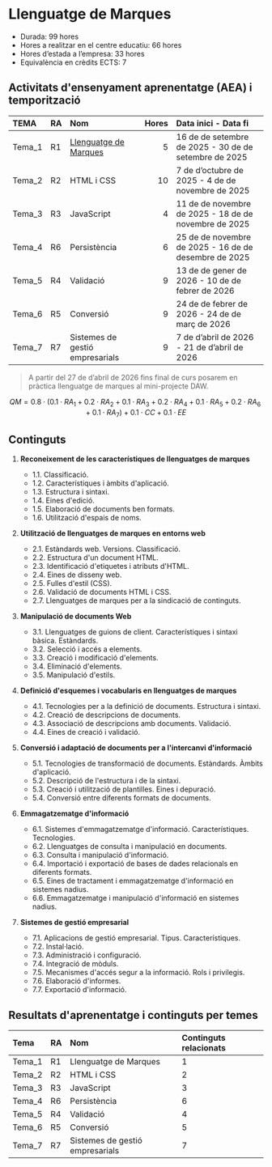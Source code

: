 # Llenguatge de Marques

* Durada: 99 hores
* Hores a realitzar en el centre educatiu: 66 hores
* Hores d’estada a l’empresa: 33 hores
* Equivalència en crèdits ECTS: 7


## Activitats d'ensenyament aprenentatge (AEA) i temporització

| TEMA   | RA   | Nom                             |   Hores | Data inici - Data fi                                  |
|:-------|:-----|:--------------------------------|--------:|:------------------------------------------------------|
| Tema_1 | R1   | [Llenguatge de Marques](./TEMA_1/)           |       5 | 16 de de setembre de 2025 - 30 de de setembre de 2025 |
| Tema_2 | R2   | HTML i CSS                      |      10 | 7 de d’octubre de 2025 - 4 de de novembre de 2025     |
| Tema_3 | R3   | JavaScript                      |       4 | 11 de de novembre de 2025 - 18 de de novembre de 2025 |
| Tema_4 | R6   | Persistència                    |       6 | 25 de de novembre de 2025 - 16 de de desembre de 2025 |
| Tema_5 | R4   | Validació                       |       9 | 13 de de gener de 2026 - 10 de de febrer de 2026      |
| Tema_6 | R5   | Conversió                       |       9 | 24 de de febrer de 2026 - 24 de de març de 2026       |
| Tema_7 | R7   | Sistemes de gestió empresarials |       9 | 7 de d’abril de 2026 - 21 de d’abril de 2026          |

>A partir del 27 de d’abril de 2026 fins final de curs posarem en pràctica llenguatge de marques al mini-projecte DAW.

```math
QM = 0.8 \cdot (0.1 \cdot RA_1 + 0.2 \cdot RA_2 + 0.1 \cdot RA_3 + 0.2 \cdot RA_4 + 0.1 \cdot RA_5 + 0.2 \cdot RA_6 + 0.1 \cdot RA_7) + 0.1 \cdot CC + 0.1 \cdot EE
```

## Continguts


1. **Reconeixement de les característiques de llenguatges de marques**
   * 1.1. Classificació.
   * 1.2. Característiques i àmbits d'aplicació.
   * 1.3. Estructura i sintaxi.
   * 1.4. Eines d'edició.
   * 1.5. Elaboració de documents ben formats.
   * 1.6. Utilització d'espais de noms.

2. **Utilització de llenguatges de marques en entorns web**
   * 2.1. Estàndards web. Versions. Classificació.
   * 2.2. Estructura d'un document HTML.
   * 2.3. Identificació d'etiquetes i atributs d'HTML.
   * 2.4. Eines de disseny web.
   * 2.5. Fulles d'estil (CSS).
   * 2.6. Validació de documents HTML i CSS.
   * 2.7. Llenguatges de marques per a la sindicació de continguts.

3. **Manipulació de documents Web**
   * 3.1. Llenguatges de guions de client. Característiques i sintaxi bàsica. Estàndards.
   * 3.2. Selecció i accés a elements.
   * 3.3. Creació i modificació d'elements.
   * 3.4. Eliminació d'elements.
   * 3.5. Manipulació d'estils.

4. **Definició d'esquemes i vocabularis en llenguatges de marques**
   * 4.1. Tecnologies per a la definició de documents. Estructura i sintaxi.
   * 4.2. Creació de descripcions de documents.
   * 4.3. Associació de descripcions amb documents. Validació.
   * 4.4. Eines de creació i validació.

5. **Conversió i adaptació de documents per a l'intercanvi d'informació**
   * 5.1. Tecnologies de transformació de documents. Estàndards. Àmbits d'aplicació.
   * 5.2. Descripció de l'estructura i de la sintaxi.
   * 5.3. Creació i utilització de plantilles. Eines i depuració.
   * 5.4. Conversió entre diferents formats de documents.

6. **Emmagatzematge d'informació**
   * 6.1. Sistemes d'emmagatzematge d'informació. Característiques. Tecnologies.
   * 6.2. Llenguatges de consulta i manipulació en documents.
   * 6.3. Consulta i manipulació d'informació.
   * 6.4. Importació i exportació de bases de dades relacionals en diferents formats.
   * 6.5. Eines de tractament i emmagatzematge d'informació en sistemes nadius.
   * 6.6. Emmagatzematge i manipulació d'informació en sistemes nadius.

7. **Sistemes de gestió empresarial**
   * 7.1. Aplicacions de gestió empresarial. Tipus. Característiques.
   * 7.2. Instal·lació.
   * 7.3. Administració i configuració.
   * 7.4. Integració de mòduls.
   * 7.5. Mecanismes d'accés segur a la informació. Rols i privilegis.
   * 7.6. Elaboració d'informes.
   * 7.7. Exportació d'informació.


## Resultats d'aprenentatge i continguts per temes

| Tema   | RA   | Nom                             | Continguts relacionats |
|:-------|:-----|:--------------------------------|:------------------------|
| Tema_1 | R1   | Llenguatge de Marques           | 1 |
| Tema_2 | R2   | HTML i CSS                      | 2 |
| Tema_3 | R3   | JavaScript                      | 3 |
| Tema_4 | R6   | Persistència                    | 6 |
| Tema_5 | R4   | Validació                       | 4 |
| Tema_6 | R5   | Conversió                       | 5 |
| Tema_7 | R7   | Sistemes de gestió empresarials | 7 |
